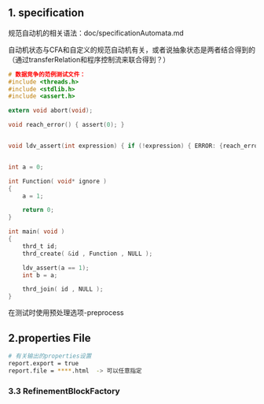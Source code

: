 ## 1. specification

规范自动机的相关语法：doc/specificationAutomata.md

自动机状态与CFA和自定义的规范自动机有关，或者说抽象状态是两者结合得到的（通过transferRelation和程序控制流来联合得到？）



```c
# 数据竞争的范例测试文件：
#include <threads.h>
#include <stdlib.h>
#include <assert.h>

extern void abort(void);

void reach_error() { assert(0); }


void ldv_assert(int expression) { if (!expression) { ERROR: {reach_error();abort();}}; return; }


int a = 0;

int Function( void* ignore )
{
    a = 1;

    return 0;
}

int main( void )
{
    thrd_t id;
    thrd_create( &id , Function , NULL );

    ldv_assert(a == 1);
    int b = a;

    thrd_join( id , NULL );
}
```

在测试时使用预处理选项-preprocess



## 2.properties File

```bash
# 有关输出的properties设置
report.export = true
report.file = ****.html  -> 可以任意指定

```





### 3.3 RefinementBlockFactory







